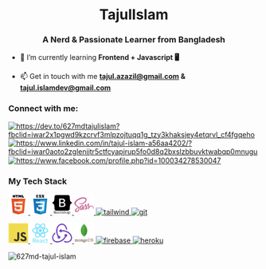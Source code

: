 <h1 align="center">TajulIslam</h1>
<h3 align="center">A Nerd & Passionate Learner from Bangladesh</h3>


- 🌱 I’m currently learning **Frontend + Javascript 🖥️**

- 📫 Get in touch with me **tajul.azazil@gmail.com & tajul.islamdev@gmail.com**

<h3 align="left">Connect with me:</h3>
<p align="left">
 
<a href="https://dev.to/https://dev.to/627mdtajulislam?fbclid=iwar2x1pgwd9kzcrvf3mlpzojtuqq1g_tzy3khaksjey4etqrvl_cf4fgqeho" target="blank"><img align="center" src="https://cdn.jsdelivr.net/npm/simple-icons@3.0.1/icons/dev-dot-to.svg" alt="https://dev.to/627mdtajulislam?fbclid=iwar2x1pgwd9kzcrvf3mlpzojtuqq1g_tzy3khaksjey4etqrvl_cf4fgqeho" height="30" width="40" /></a>
<a href="https://linkedin.com/in/https://www.linkedin.com/in/tajul-islam-a56aa4202/?fbclid=iwar0aoto2zglenjjtr5ctfcyapjrup5fo0d8q2bxslzbbuvktwabqp0mnugu" target="blank"><img align="center" src="https://raw.githubusercontent.com/rahuldkjain/github-profile-readme-generator/master/src/images/icons/Social/linked-in-alt.svg" alt="https://www.linkedin.com/in/tajul-islam-a56aa4202/?fbclid=iwar0aoto2zglenjjtr5ctfcyapjrup5fo0d8q2bxslzbbuvktwabqp0mnugu" height="30" width="40" /></a>
<a href="https://www.facebook.com/devloper.tajul/" target="blank"><img align="center" src="https://raw.githubusercontent.com/rahuldkjain/github-profile-readme-generator/master/src/images/icons/Social/facebook.svg" alt="https://www.facebook.com/profile.php?id=100034278530047" height="30" width="40" /></a>
</p>

<h3 align="left">My Tech Stack</h3>
<p align="left">
<a href="https://www.w3.org/html/" target="_blank"> <img src="https://raw.githubusercontent.com/devicons/devicon/master/icons/html5/html5-original-wordmark.svg" alt="html5" width="40" height="40"/> </a>
<a href="https://www.w3schools.com/css/" target="_blank"> <img src="https://raw.githubusercontent.com/devicons/devicon/master/icons/css3/css3-original-wordmark.svg" alt="css3" width="40" height="40"/> </a> 
<a href="https://getbootstrap.com" target="_blank"> <img src="https://raw.githubusercontent.com/devicons/devicon/master/icons/bootstrap/bootstrap-plain-wordmark.svg" alt="bootstrap" width="40" height="40"/> </a>
<a href="https://sass-lang.com" target="_blank"> <img src="https://raw.githubusercontent.com/devicons/devicon/master/icons/sass/sass-original.svg" alt="sass" width="40" height="40"/> </a> 
<a href="https://tailwindcss.com/" target="_blank"> <img src="https://www.vectorlogo.zone/logos/tailwindcss/tailwindcss-icon.svg" alt="tailwind" width="40" height="40"/> </a> 
<a href="https://git-scm.com/" target="_blank"> <img src="https://www.vectorlogo.zone/logos/git-scm/git-scm-icon.svg" alt="git" width="40" height="40"/> </a> 

<a href="https://developer.mozilla.org/en-US/docs/Web/JavaScript" target="_blank"> <img src="https://raw.githubusercontent.com/devicons/devicon/master/icons/javascript/javascript-original.svg" alt="javascript" width="40" height="40"/> </a>
<a href="https://reactjs.org/" target="_blank"> <img src="https://raw.githubusercontent.com/devicons/devicon/master/icons/react/react-original-wordmark.svg" alt="react" width="40" height="40"/> </a> 
<a href="https://redux.js.org" target="_blank"> <img src="https://raw.githubusercontent.com/devicons/devicon/master/icons/redux/redux-original.svg" alt="redux" width="40" height="40"/> </a> 
<a href="https://www.mongodb.com/" target="_blank"> <img src="https://raw.githubusercontent.com/devicons/devicon/master/icons/mongodb/mongodb-original-wordmark.svg" alt="mongodb" width="40" height="40"/> </a> 
<a href="https://firebase.google.com/" target="_blank"> <img src="https://www.vectorlogo.zone/logos/firebase/firebase-icon.svg" alt="firebase" width="40" height="40"/> </a><a href="https://heroku.com" target="_blank"> <img src="https://www.vectorlogo.zone/logos/heroku/heroku-icon.svg" alt="heroku" width="40" height="40"/> </a> 


<p><img align="center" src="https://github-readme-streak-stats.herokuapp.com/?user=627md-tajul-islam&" alt="627md-tajul-islam" /></p>
